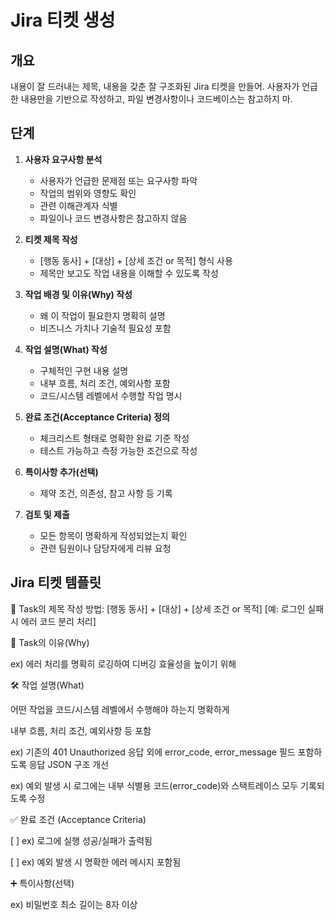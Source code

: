 # Jira 티켓 생성

## 개요
내용이 잘 드러내는 제목, 내용을 갖춘 잘 구조화된 Jira 티켓을 만들어. 사용자가 언급한 내용만을 기반으로 작성하고, 파일 변경사항이나 코드베이스는 참고하지 마.

## 단계
1. **사용자 요구사항 분석**
   - 사용자가 언급한 문제점 또는 요구사항 파악
   - 작업의 범위와 영향도 확인
   - 관련 이해관계자 식별
   - 파일이나 코드 변경사항은 참고하지 않음

2. **티켓 제목 작성**
   - [행동 동사] + [대상] + [상세 조건 or 목적] 형식 사용
   - 제목만 보고도 작업 내용을 이해할 수 있도록 작성
   
3. **작업 배경 및 이유(Why) 작성**
   - 왜 이 작업이 필요한지 명확히 설명
   - 비즈니스 가치나 기술적 필요성 포함
   
4. **작업 설명(What) 작성**
   - 구체적인 구현 내용 설명
   - 내부 흐름, 처리 조건, 예외사항 포함
   - 코드/시스템 레벨에서 수행할 작업 명시
   
5. **완료 조건(Acceptance Criteria) 정의**
   - 체크리스트 형태로 명확한 완료 기준 작성
   - 테스트 가능하고 측정 가능한 조건으로 작성
   
6. **특이사항 추가(선택)**
   - 제약 조건, 의존성, 참고 사항 등 기록
   
7. **검토 및 제출**
   - 모든 항목이 명확하게 작성되었는지 확인
   - 관련 팀원이나 담당자에게 리뷰 요청

## Jira 티켓 템플릿

📌 Task의 제목 작성 방법:
[행동 동사] + [대상] + [상세 조건 or 목적]
[예: 로그인 실패 시 에러 코드 분리 처리]

🧩 Task의 이유(Why)

ex) 에러 처리를 명확히 로깅하여 디버깅 효율성을 높이기 위해

🛠 작업 설명(What)

어떤 작업을 코드/시스템 레벨에서 수행해야 하는지 명확하게

내부 흐름, 처리 조건, 예외사항 등 포함

ex) 기존의 401 Unauthorized 응답 외에 error_code, error_message 필드 포함하도록 응답 JSON 구조 개선

ex) 예외 발생 시 로그에는 내부 식별용 코드(error_code)와 스택트레이스 모두 기록되도록 수정

✅ 완료 조건 (Acceptance Criteria)

[ ] ex) 로그에 실행 성공/실패가 출력됨

[ ] ex) 예외 발생 시 명확한 에러 메시지 포함됨

➕ 특이사항(선택)

ex) 비밀번호 최소 길이는 8자 이상
